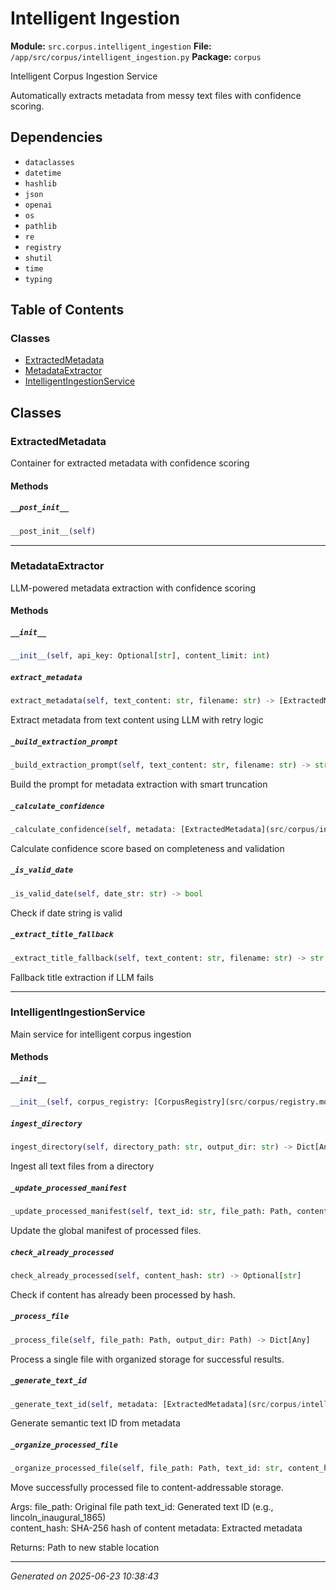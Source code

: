 # Intelligent Ingestion

**Module:** `src.corpus.intelligent_ingestion`
**File:** `/app/src/corpus/intelligent_ingestion.py`
**Package:** `corpus`

Intelligent Corpus Ingestion Service

Automatically extracts metadata from messy text files with confidence scoring.

## Dependencies

- `dataclasses`
- `datetime`
- `hashlib`
- `json`
- `openai`
- `os`
- `pathlib`
- `re`
- `registry`
- `shutil`
- `time`
- `typing`

## Table of Contents

### Classes
- [ExtractedMetadata](#extractedmetadata)
- [MetadataExtractor](#metadataextractor)
- [IntelligentIngestionService](#intelligentingestionservice)

## Classes

### ExtractedMetadata

Container for extracted metadata with confidence scoring

#### Methods

##### `__post_init__`
```python
__post_init__(self)
```

---

### MetadataExtractor

LLM-powered metadata extraction with confidence scoring

#### Methods

##### `__init__`
```python
__init__(self, api_key: Optional[str], content_limit: int)
```

##### `extract_metadata`
```python
extract_metadata(self, text_content: str, filename: str) -> [ExtractedMetadata](src/corpus/intelligent_ingestion.md#extractedmetadata)
```

Extract metadata from text content using LLM with retry logic

##### `_build_extraction_prompt`
```python
_build_extraction_prompt(self, text_content: str, filename: str) -> str
```

Build the prompt for metadata extraction with smart truncation

##### `_calculate_confidence`
```python
_calculate_confidence(self, metadata: [ExtractedMetadata](src/corpus/intelligent_ingestion.md#extractedmetadata), text_content: str) -> float
```

Calculate confidence score based on completeness and validation

##### `_is_valid_date`
```python
_is_valid_date(self, date_str: str) -> bool
```

Check if date string is valid

##### `_extract_title_fallback`
```python
_extract_title_fallback(self, text_content: str, filename: str) -> str
```

Fallback title extraction if LLM fails

---

### IntelligentIngestionService

Main service for intelligent corpus ingestion

#### Methods

##### `__init__`
```python
__init__(self, corpus_registry: [CorpusRegistry](src/corpus/registry.md#corpusregistry), confidence_threshold: float, content_limit: int)
```

##### `ingest_directory`
```python
ingest_directory(self, directory_path: str, output_dir: str) -> Dict[Any]
```

Ingest all text files from a directory

##### `_update_processed_manifest`
```python
_update_processed_manifest(self, text_id: str, file_path: Path, content_hash: str, metadata: [ExtractedMetadata](src/corpus/intelligent_ingestion.md#extractedmetadata)) -> None
```

Update the global manifest of processed files.

##### `check_already_processed`
```python
check_already_processed(self, content_hash: str) -> Optional[str]
```

Check if content has already been processed by hash.

##### `_process_file`
```python
_process_file(self, file_path: Path, output_dir: Path) -> Dict[Any]
```

Process a single file with organized storage for successful results.

##### `_generate_text_id`
```python
_generate_text_id(self, metadata: [ExtractedMetadata](src/corpus/intelligent_ingestion.md#extractedmetadata)) -> str
```

Generate semantic text ID from metadata

##### `_organize_processed_file`
```python
_organize_processed_file(self, file_path: Path, text_id: str, content_hash: str, metadata: [ExtractedMetadata](src/corpus/intelligent_ingestion.md#extractedmetadata)) -> Path
```

Move successfully processed file to content-addressable storage.

Args:
    file_path: Original file path
    text_id: Generated text ID (e.g., lincoln_inaugural_1865)  
    content_hash: SHA-256 hash of content
    metadata: Extracted metadata
    
Returns:
    Path to new stable location

---

*Generated on 2025-06-23 10:38:43*